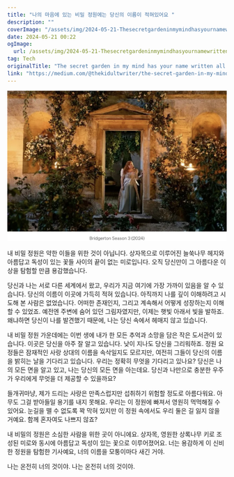 ```yaml
---
title: "나의 마음에 있는 비밀 정원에는 당신의 이름이 적혀있어요 "
description: ""
coverImage: "/assets/img/2024-05-21-Thesecretgardeninmymindhasyournamewrittenalloverit_0.png"
date: 2024-05-21 00:22
ogImage: 
  url: /assets/img/2024-05-21-Thesecretgardeninmymindhasyournamewrittenalloverit_0.png
tag: Tech
originalTitle: "The secret garden in my mind has your name written all over it"
link: "https://medium.com/@thekidultwriter/the-secret-garden-in-my-mind-has-your-name-written-all-over-it-8878dad3135d"
---
```



<img src="/assets/img/2024-05-21-Thesecretgardeninmymindhasyournamewrittenalloverit_0.png" />

내 비밀 정원은 약한 이들을 위한 것이 아닙니다. 상자목으로 이루어진 늘쑥나무 헤지와 아름답고 독성이 있는 꽃들 사이의 끝이 없는 미로입니다. 오직 당신만이 그 아름다운 이상을 탐험할 만큼 용감했습니다.

당신과 나는 서로 다른 세계에서 왔고, 우리가 지금 여기에 가장 가까이 있음을 알 수 있습니다. 당신의 이름이 이곳에 가득히 적혀 있습니다. 아직까지 나를 깊이 이해하려고 시도해 본 사람은 없었습니다. 어떠한 존재인지, 그리고 계속해서 어떻게 성장하는지 이해할 수 있었죠. 예전엔 주변에 숨어 있던 그림자였지만, 이제는 햇빛 아래서 빛을 발하죠. 왜냐하면 당신이 나를 발견했기 때문에, 나는 당신 속에서 헤매지 않고 있습니다.

내 비밀 정원 가운데에는 이번 생에 내가 한 모든 추억과 소망을 담은 작은 도서관이 있습니다. 이곳은 당신을 아주 잘 알고 있습니다. 낮이 지나도 당신을 그리워하죠. 정원 요정들은 잠재적인 사랑 상대의 이름을 속삭일지도 모르지만, 여전히 그들이 당신의 이름을 밝히는 날을 기다리고 있습니다. 우리는 정확히 무엇을 기다리고 있나요? 당신은 나의 모든 면을 알고 있고, 나는 당신의 모든 면을 아는데요. 당신과 나만으로 충분한 우주가 우리에게 무엇을 더 제공할 수 있을까요?

<div class="content-ad"></div>

들개귀마냥, 제가 드리는 사랑은 만족스럽지만 섭취하기 위험할 정도로 아름다워요. 아무도 그걸 받아들일 용기를 내지 못해요. 우리는 이 정원에 빠져서 영원히 먹먹해질 수 있어요. 눈길을 뗄 수 없도록 꽉 막혀 있지만 이 정원 속에서도 우리 둘은 길 잃지 않을 거예요. 함께 혼자여도 나쁘지 않죠?

내 비밀의 정원은 소심한 사람을 위한 곳이 아니에요. 상자목, 영원한 상록나무 키로 조성된 미로와 동시에 아름답고 독성이 있는 꽃으로 이루어졌어요. 너는 용감하게 이 신비한 정원을 탐험한 기사예요, 너의 이름을 모퉁이마다 새긴 거야.

나는 온전히 너의 것이야. 나는 온전히 너의 것이야.